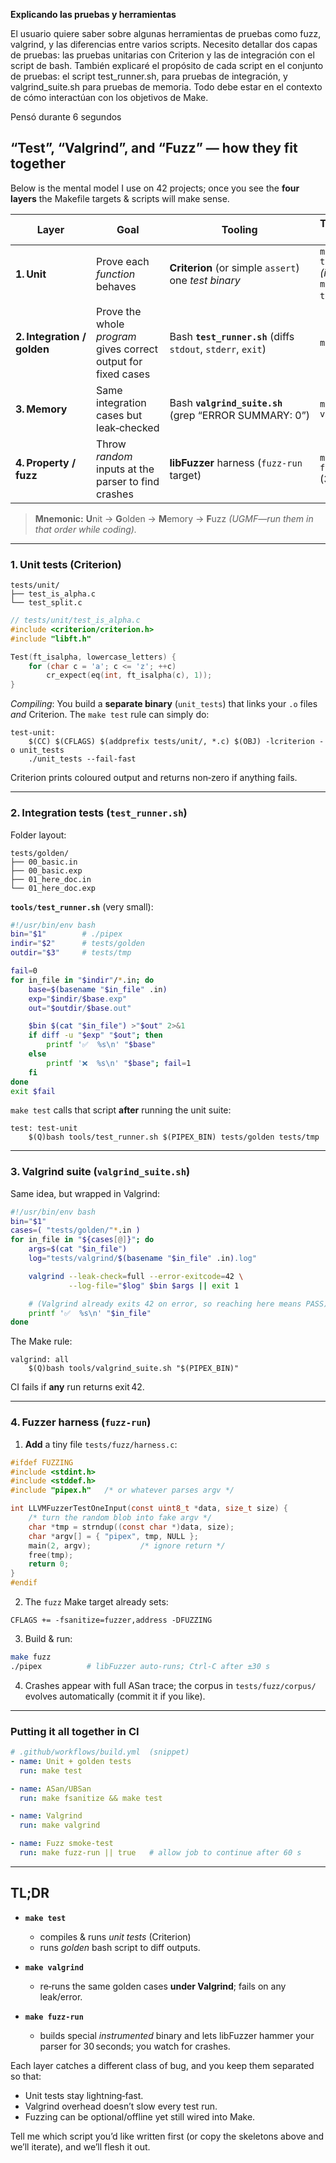 **Explicando las pruebas y herramientas**

El usuario quiere saber sobre algunas herramientas de pruebas como fuzz, valgrind, y las diferencias entre varios scripts. Necesito detallar dos capas de pruebas: las pruebas unitarias con Criterion y las de integración con el script de bash. También explicaré el propósito de cada script en el conjunto de pruebas: el script test\_runner.sh, para pruebas de integración, y valgrind\_suite.sh para pruebas de memoria. Todo debe estar en el contexto de cómo interactúan con los objetivos de Make.


Pensó durante 6 segundos


## “Test”, “Valgrind”, and “Fuzz” — how they fit together

Below is the mental model I use on 42 projects; once you see the **four layers** the Makefile targets & scripts will make sense.

| Layer                       | Goal                                                           | Tooling                                                      | Triggered by                              |
| --------------------------- | -------------------------------------------------------------- | ------------------------------------------------------------ | ----------------------------------------- |
| **1. Unit**                 | Prove each *function* behaves                                  | **Criterion** (or simple `assert`) <br>one *test binary*     | `make test‑unit` *(inside* `make test`)\* |
| **2. Integration / golden** | Prove the whole *program* gives correct output for fixed cases | Bash **`test_runner.sh`** (diffs `stdout`, `stderr`, `exit`) | `make test`                               |
| **3. Memory**               | Same integration cases but leak‑checked                        | Bash **`valgrind_suite.sh`** (grep “ERROR SUMMARY: 0”)       | `make valgrind`                           |
| **4. Property / fuzz**      | Throw *random* inputs at the parser to find crashes            | **libFuzzer** harness (`fuzz‑run` target)                    | `make fuzz‑run` (30 s)                    |

> **Mnemonic:**  **U**nit → **G**olden → **M**emory → **F**uzz
> *(UGMF—run them in that order while coding).*

---

### 1. Unit tests (Criterion)

```
tests/unit/
├── test_is_alpha.c
└── test_split.c
```

```c
// tests/unit/test_is_alpha.c
#include <criterion/criterion.h>
#include "libft.h"

Test(ft_isalpha, lowercase_letters) {
    for (char c = 'a'; c <= 'z'; ++c)
        cr_expect(eq(int, ft_isalpha(c), 1));
}
```

*Compiling*: You build a **separate binary** (`unit_tests`) that links your `.o` files *and* Criterion.
The `make test` rule can simply do:

```make
test-unit:
	$(CC) $(CFLAGS) $(addprefix tests/unit/, *.c) $(OBJ) -lcriterion -o unit_tests
	./unit_tests --fail-fast
```

Criterion prints coloured output and returns non‑zero if anything fails.

---

### 2. Integration tests (`test_runner.sh`)

Folder layout:

```
tests/golden/
├── 00_basic.in
├── 00_basic.exp
├── 01_here_doc.in
└── 01_here_doc.exp
```

**`tools/test_runner.sh`** (very small):

```bash
#!/usr/bin/env bash
bin="$1"        # ./pipex
indir="$2"      # tests/golden
outdir="$3"     # tests/tmp

fail=0
for in_file in "$indir"/*.in; do
    base=$(basename "$in_file" .in)
    exp="$indir/$base.exp"
    out="$outdir/$base.out"

    $bin $(cat "$in_file") >"$out" 2>&1
    if diff -u "$exp" "$out"; then
        printf '✅  %s\n' "$base"
    else
        printf '❌  %s\n' "$base"; fail=1
    fi
done
exit $fail
```

`make test` calls that script **after** running the unit suite:

```make
test: test-unit
	$(Q)bash tools/test_runner.sh $(PIPEX_BIN) tests/golden tests/tmp
```

---

### 3. Valgrind suite (`valgrind_suite.sh`)

Same idea, but wrapped in Valgrind:

```bash
#!/usr/bin/env bash
bin="$1"
cases=( "tests/golden/"*.in )
for in_file in "${cases[@]}"; do
    args=$(cat "$in_file")
    log="tests/valgrind/$(basename "$in_file" .in).log"

    valgrind --leak-check=full --error-exitcode=42 \
             --log-file="$log" $bin $args || exit 1

    # (Valgrind already exits 42 on error, so reaching here means PASS)
    printf '✅  %s\n' "$in_file"
done
```

The Make rule:

```make
valgrind: all
	$(Q)bash tools/valgrind_suite.sh "$(PIPEX_BIN)"
```

CI fails if **any** run returns exit 42.

---

### 4. Fuzzer harness (`fuzz-run`)

1. **Add** a tiny file `tests/fuzz/harness.c`:

```c
#ifdef FUZZING
#include <stdint.h>
#include <stddef.h>
#include "pipex.h"   /* or whatever parses argv */

int LLVMFuzzerTestOneInput(const uint8_t *data, size_t size) {
    /* turn the random blob into fake argv */
    char *tmp = strndup((const char *)data, size);
    char *argv[] = { "pipex", tmp, NULL };
    main(2, argv);           /* ignore return */
    free(tmp);
    return 0;
}
#endif
```

2. The `fuzz` Make target already sets:

```make
CFLAGS += -fsanitize=fuzzer,address -DFUZZING
```

3. Build & run:

```bash
make fuzz
./pipex          # libFuzzer auto‑runs; Ctrl‑C after ±30 s
```

4. Crashes appear with full ASan trace; the corpus in `tests/fuzz/corpus/` evolves automatically (commit it if you like).

---

### Putting it all together in CI

```yaml
# .github/workflows/build.yml  (snippet)
- name: Unit + golden tests
  run: make test

- name: ASan/UBSan
  run: make fsanitize && make test

- name: Valgrind
  run: make valgrind

- name: Fuzz smoke‑test
  run: make fuzz-run || true   # allow job to continue after 60 s
```

---

## TL;DR

* **`make test`**

  * compiles & runs *unit tests* (Criterion)
  * runs *golden* bash script to diff outputs.

* **`make valgrind`**

  * re‑runs the same golden cases **under Valgrind**; fails on any leak/error.

* **`make fuzz-run`**

  * builds special *instrumented* binary and lets libFuzzer hammer your parser for 30 seconds; you watch for crashes.

Each layer catches a different class of bug, and you keep them separated so that:

* Unit tests stay lightning‑fast.
* Valgrind overhead doesn’t slow every test run.
* Fuzzing can be optional/offline yet still wired into Make.

Tell me which script you’d like written first (or copy the skeletons above and we’ll iterate), and we’ll flesh it out.
